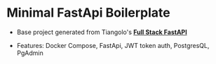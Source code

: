 # Minimal FastApi Boilerplate

* Base project generated from Tiangolo's <a href="https://github.com/tiangolo/full-stack-fastapi-postgresql" class="external-link" target="_blank">**Full Stack FastAPI**</a>

* Features: Docker Compose, FastApi, JWT token auth, PostgresQL, PgAdmin
